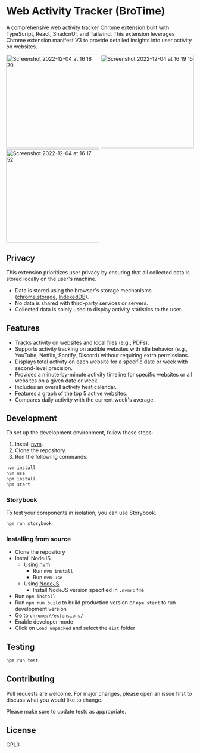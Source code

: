 # Web Activity Tracker (BroTime)

A comprehensive web activity tracker Chrome extension built with TypeScript, React, ShadcnUI, and Tailwind. This extension leverages Chrome extension manifest V3 to provide detailed insights into user activity on websites.

<span>
<img width="250" alt="Screenshot 2022-12-04 at 16 18 20" src="https://github.com/user-attachments/assets/041acffb-3f4a-4abe-8e3c-ec8ff81b27dd">
<img width="250" alt="Screenshot 2022-12-04 at 16 19 15" src="https://github.com/user-attachments/assets/062e1da2-cc91-4af5-95fb-64afc3518e81">
<img width="250" alt="Screenshot 2022-12-04 at 16 17 52" src="https://github.com/user-attachments/assets/44624aa2-15b4-41d3-8860-775ec1fdd918">
</span>

## Privacy

This extension prioritizes user privacy by ensuring that all collected data is stored locally on the user's machine. 

- Data is stored using the browser's storage mechanisms ([chrome.storage](https://developer.chrome.com/docs/apps/manifest/storage/), [IndexedDB](https://developer.mozilla.org/en-US/docs/Web/API/IndexedDB_API)).
- No data is shared with third-party services or servers.
- Collected data is solely used to display activity statistics to the user.

## Features

- Tracks activity on websites and local files (e.g., PDFs).
- Supports activity tracking on audible websites with idle behavior (e.g., YouTube, Netflix, Spotify, Discord) without requiring extra permissions.
- Displays total activity on each website for a specific date or week with second-level precision.
- Provides a minute-by-minute activity timeline for specific websites or all websites on a given date or week.
- Includes an overall activity heat calendar.
- Features a graph of the top 5 active websites.
- Compares daily activity with the current week's average.

## Development

To set up the development environment, follow these steps:

1. Install [nvm](https://github.com/nvm-sh/nvm).
2. Clone the repository.
3. Run the following commands:

```bash
nvm install
nvm use
npm install
npm start
```

### Storybook

To test your components in isolation, you can use Storybook.

```bash
npm run storybook
```

### Installing from source

- Clone the repository
- Install NodeJS
  - Using [nvm](https://github.com/nvm-sh/nvm)
    - Run `nvm install`
    - Run `nvm use`
  - Using [NodeJS](https://nodejs.org/en/download/prebuilt-installer)
    - Install NodeJS version specified in `.nvmrc` file
- Run `npm install`
- Run `npm run build` to build production version or `npm start` to run development version
- Go to `chrome://extensions/`
- Enable developer mode
- Click on `Load unpacked` and select the `dist` folder

## Testing

```bash
npm run test
```

## Contributing

Pull requests are welcome. For major changes, please open an issue first to discuss what you would like to change.

Please make sure to update tests as appropriate.

## License

GPL3
